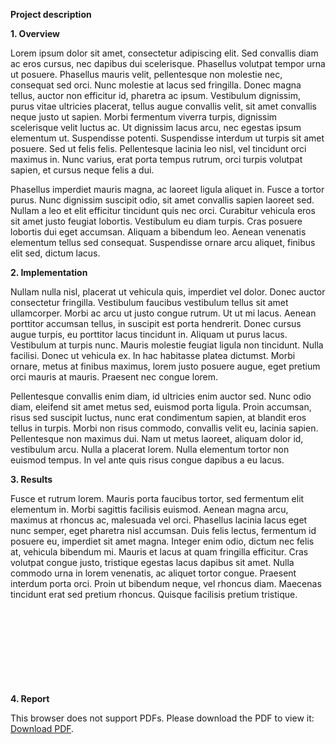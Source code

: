 **Project description**

**1. Overview**

Lorem ipsum dolor sit amet, consectetur adipiscing elit. Sed convallis diam ac eros cursus, nec dapibus dui scelerisque. Phasellus volutpat tempor urna ut posuere. Phasellus mauris velit, pellentesque non molestie nec, consequat sed orci. Nunc molestie at lacus sed fringilla. Donec magna tellus, auctor non efficitur id, pharetra ac ipsum. Vestibulum dignissim, purus vitae ultricies placerat, tellus augue convallis velit, sit amet convallis neque justo ut sapien. Morbi fermentum viverra turpis, dignissim scelerisque velit luctus ac. Ut dignissim lacus arcu, nec egestas ipsum elementum ut. Suspendisse potenti. Suspendisse interdum ut turpis sit amet posuere. Sed ut felis felis. Pellentesque lacinia leo nisl, vel tincidunt orci maximus in. Nunc varius, erat porta tempus rutrum, orci turpis volutpat sapien, et cursus neque felis a dui.

Phasellus imperdiet mauris magna, ac laoreet ligula aliquet in. Fusce a tortor purus. Nunc dignissim suscipit odio, sit amet convallis sapien laoreet sed. Nullam a leo et elit efficitur tincidunt quis nec orci. Curabitur vehicula eros sit amet justo feugiat lobortis. Vestibulum eu diam turpis. Cras posuere lobortis dui eget accumsan. Aliquam a bibendum leo. Aenean venenatis elementum tellus sed consequat. Suspendisse ornare arcu aliquet, finibus elit sed, dictum lacus.

**2. Implementation**

Nullam nulla nisl, placerat ut vehicula quis, imperdiet vel dolor. Donec auctor consectetur fringilla. Vestibulum faucibus vestibulum tellus sit amet ullamcorper. Morbi ac arcu ut justo congue rutrum. Ut ut mi lacus. Aenean porttitor accumsan tellus, in suscipit est porta hendrerit. Donec cursus augue turpis, eu porttitor lacus tincidunt in. Aliquam ut purus lacus. Vestibulum at turpis nunc. Mauris molestie feugiat ligula non tincidunt. Nulla facilisi. Donec ut vehicula ex. In hac habitasse platea dictumst. Morbi ornare, metus at finibus maximus, lorem justo posuere augue, eget pretium orci mauris at mauris. Praesent nec congue lorem.

Pellentesque convallis enim diam, id ultricies enim auctor sed. Nunc odio diam, eleifend sit amet metus sed, euismod porta ligula. Proin accumsan, risus sed suscipit luctus, nunc erat condimentum sapien, at blandit eros tellus in turpis. Morbi non risus commodo, convallis velit eu, lacinia sapien. Pellentesque non maximus dui. Nam ut metus laoreet, aliquam dolor id, vestibulum arcu. Nulla a placerat lorem. Nulla elementum tortor non euismod tempus. In vel ante quis risus congue dapibus a eu lacus.

**3. Results**

Fusce et rutrum lorem. Mauris porta faucibus tortor, sed fermentum elit elementum in. Morbi sagittis facilisis euismod. Aenean magna arcu, maximus at rhoncus ac, malesuada vel orci. Phasellus lacinia lacus eget nunc semper, eget pharetra nisl accumsan. Duis felis lectus, fermentum id posuere eu, imperdiet sit amet magna. Integer enim odio, dictum nec felis at, vehicula bibendum mi. Mauris et lacus at quam fringilla efficitur. Cras volutpat congue justo, tristique egestas lacus dapibus sit amet. Nulla commodo urna in lorem venenatis, ac aliquet tortor congue. Praesent interdum porta orci. Proin ut bibendum neque, vel rhoncus diam. Maecenas tincidunt erat sed pretium rhoncus. Quisque facilisis pretium tristique.

**4. Report**
<object data="https://github.com/nguyen-trinhtk/PII-Robot/blob/main/Results/Report%20Paper.pdf" type="application/pdf" width="700px" height="700px">
    <embed src="https://github.com/nguyen-trinhtk/PII-Robot/blob/main/Results/Report%20Paper.pdf">
        <p>This browser does not support PDFs. Please download the PDF to view it: <a href="https://github.com/nguyen-trinhtk/PII-Robot/blob/main/Results/Report%20Paper.pdf">Download PDF</a>.</p>
    </embed>
</object>
